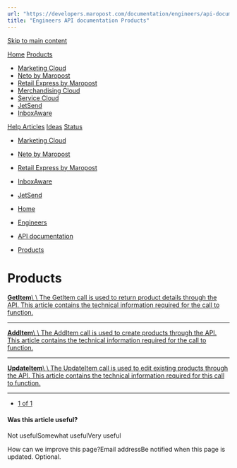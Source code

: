 ```yaml
---
url: "https://developers.maropost.com/documentation/engineers/api-documentation/products?pgnum=1"
title: "Engineers API documentation Products"
---
```


[Skip to main content](https://developers.maropost.com/documentation/engineers/api-documentation/products?pgnum=1#main-content)

[Home](https://developers.maropost.com/) [Products](https://developers.maropost.com/documentation/engineers/api-documentation/products?pgnum=1)

- [Marketing Cloud](https://galaxy.maropost.com/categories/marketing-cloud)
- [Neto by Maropost](https://galaxy.maropost.com/categories/neto-by-maropost)
- [Retail Express by Maropost](https://galaxy.maropost.com/categories/retail-express)
- [Merchandising Cloud](https://galaxy.maropost.com/categories/merchandising-cloud)
- [Service Cloud](https://galaxy.maropost.com/categories/service-cloud)
- [JetSend](https://galaxy.maropost.com/categories/jetsend)
- [InboxAware](https://galaxy.maropost.com/categories/inboxaware)

[Help Articles](https://galaxy.maropost.com/kb/neto-by-maropost) [Ideas](https://galaxy.maropost.com/categories/neto-by-maropost-ideas) [Status](https://developers.maropost.com/documentation/engineers/api-documentation/products?pgnum=1)
- [Marketing Cloud](https://status.maropost.com/)
- [Neto by Maropost](https://status.netohq.com/)
- [Retail Express by Maropost](https://status-retailcloud.maropost.com/)
- [InboxAware](https://status.inboxaware.com/)
- [JetSend](https://status.jetsend.com/)

- [Home](https://developers.maropost.com/)
- [Engineers](https://developers.maropost.com/documentation/engineers)
- [API documentation](https://developers.maropost.com/documentation/engineers/api-documentation)
- [Products](https://developers.maropost.com/documentation/engineers/api-documentation/products)

# Products

[**GetItem**\\
\\
The GetItem call is used to return product details through the API. This article contains the technical information required for the call to function.](https://developers.maropost.com/documentation/engineers/api-documentation/products/getitem)

* * *

[**AddItem**\\
\\
The AddItem call is used to create products through the API. This article contains the technical information required for the call to function.](https://developers.maropost.com/documentation/engineers/api-documentation/products/additem)

* * *

[**UpdateItem**\\
\\
The UpdateItem call is used to edit existing products through the API. This article contains the technical information required for this call to function.](https://developers.maropost.com/documentation/engineers/api-documentation/products/updateitem/)

* * *

- [1 of 1](https://developers.maropost.com/documentation/engineers/api-documentation/products?pgnum=1)

#### Was this article useful?

Not usefulSomewhat usefulVery useful

How can we improve this page?Email addressBe notified when this page is updated. Optional.